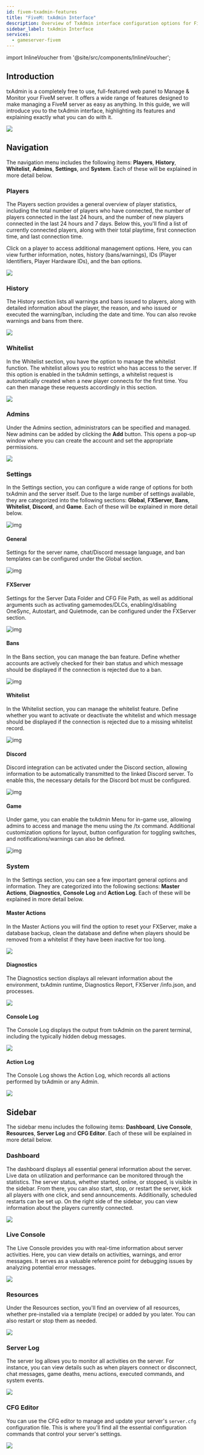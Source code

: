 ```yaml
---
id: fivem-txadmin-features
title: "FiveM: txAdmin Interface"
description: Overview of TxAdmin interface configuration options for FiveM game servers from ZAP-Hosting 
sidebar_label: txAdmin Interface
services:
  - gameserver-fivem
---
```


import InlineVoucher from '@site/src/components/InlineVoucher';



## Introduction

txAdmin is a completely free to use, full-featured web panel to Manage & Monitor your FiveM server. It offers a wide range of features designed to make managing a FiveM server as easy as anything. In this guide, we will introduce you to the txAdmin interface, highlighting its features and explaining exactly what you can do with it.

![](https://screensaver01.zap-hosting.com/index.php/s/YrRXBNBX2xTnRyJ/preview)

<InlineVoucher />



## Navigation

The navigation menu includes the following items: **Players**, **History**, **Whitelist**, **Admins**, **Settings**, and **System**. Each of these will be explained in more detail below.

### Players

The Players section provides a general overview of player statistics, including the total number of players who have connected, the number of players connected in the last 24 hours, and the number of new players connected in the last 24 hours and 7 days. Below this, you'll find a list of currently connected players, along with their total playtime, first connection time, and last connection time.

Click on a player to access additional management options. Here, you can view further information, notes, history (bans/warnings), IDs (Player Identifiers, Player Hardware IDs), and the ban options.

![](https://screensaver01.zap-hosting.com/index.php/s/wpRc2sW6gZZaN3S/download)





### History

The History section lists all warnings and bans issued to players, along with detailed information about the player, the reason, and who issued or executed the warning/ban, including the date and time. You can also revoke warnings and bans from there.

![](https://screensaver01.zap-hosting.com/index.php/s/qbLwEx39pmpY4sa/preview)

### Whitelist

In the Whitelist section, you have the option to manage the whitelist function. The whitelist allows you to restrict who has access to the server. If this option is enabled in the txAdmin settings, a whitelist request is automatically created when a new player connects for the first time. You can then manage these requests accordingly in this section.

![](https://screensaver01.zap-hosting.com/index.php/s/o4K5zgGrz8G7Rqp/preview)

### Admins

Under the Admins section, administrators can be specified and managed. New admins can be added by clicking the **Add** button. This opens a pop-up window where you can create the account and set the appropriate permissions.

![](https://screensaver01.zap-hosting.com/index.php/s/H7BYP2QqyZD6nSJ/download)

### Settings

In the Settings section, you can configure a wide range of options for both txAdmin and the server itself. Due to the large number of settings available, they are categorized into the following sections: **Global**, **FXServer**, **Bans**, **Whitelist**, **Discord**, and **Game**. Each of these will be explained in more detail below.

![img](https://screensaver01.zap-hosting.com/index.php/s/9r44PictxZLad6c/download)

#### General

Settings for the server name, chat/Discord message language, and ban templates can be configured under the Global section.

![img](https://screensaver01.zap-hosting.com/index.php/s/7mr4D28GGqfPQQw/preview)

#### FXServer

Settings for the Server Data Folder and CFG File Path, as well as additional arguments such as activating gamemodes/DLCs, enabling/disabling OneSync, Autostart, and Quietmode, can be configured under the FXServer section.

![img](https://screensaver01.zap-hosting.com/index.php/s/8s5rBzAN7nsRtqe/preview)



#### Bans

In the Bans section, you can manage the ban feature. Define whether accounts are actively checked for their ban status and which message should be displayed if the connection is rejected due to a ban. 

![img](https://screensaver01.zap-hosting.com/index.php/s/fTjM4EFbtB7cw4q/preview)

#### Whitelist

In the Whitelist section, you can manage the whitelist feature. Define whether you want to activate or deactivate the whitelist and which message should be displayed if the connection is rejected due to a missing whitelist record. 

![img](https://screensaver01.zap-hosting.com/index.php/s/6MyaBwRnroTSHbK/preview)



#### Discord

Discord integration can be activated under the Discord section, allowing information to be automatically transmitted to the linked Discord server. To enable this, the necessary details for the Discord bot must be configured.

![img](https://screensaver01.zap-hosting.com/index.php/s/jSbXE9c23wjiKRf/preview)

#### Game

Under game, you can enable the txAdmin Menu for in-game use, allowing admins to access and manage the menu using the /tx command. Additional customization options for layout, button configuration for toggling switches, and notifications/warnings can also be defined.

![img](https://screensaver01.zap-hosting.com/index.php/s/fLo976YMdbYkHts/preview)

### System

In the Settings section, you can see a few important general options and information. They are categorized into the following sections: **Master Actions**, **Diagnostics**, **Console Log** and **Action Log**. Each of these will be explained in more detail below.



#### Master Actions

In the Master Actions you will find the option to reset your FXServer, make a database backup, clean the database and define when players should be removed from a whitelist if they have been inactive for too long.  

![](https://screensaver01.zap-hosting.com/index.php/s/3A38EoqELeWMYJ6/download)



#### Diagnostics

The Diagnostics section displays all relevant information about the environment, txAdmin runtime, Diagnostics Report, FXServer /info.json, and processes.

![](https://screensaver01.zap-hosting.com/index.php/s/4Qg9MKwwnqFXwBd/preview)

#### Console Log

The Console Log displays the output from txAdmin on the parent terminal, including the typically hidden debug messages.

![](https://screensaver01.zap-hosting.com/index.php/s/jsCerbambRn5DMy/preview)

#### Action Log

The Console Log shows the Action Log, which records all actions performed by txAdmin or any Admin.

![](https://screensaver01.zap-hosting.com/index.php/s/P65fwKRSfjDZgdo/preview)



## Sidebar 

The sidebar menu includes the following items: **Dashboard**, **Live Console**, **Resources**, **Server Log** and **CFG Editor**. Each of these will be explained in more detail below.



### Dashboard

The dashboard displays all essential general information about the server. Live data on utilization and performance can be monitored through the statistics. The server status, whether started, online, or stopped, is visible in the sidebar. From there, you can also start, stop, or restart the server, kick all players with one click, and send announcements. Additionally, scheduled restarts can be set up. On the right side of the sidebar, you can view information about the players currently connected.

![](https://screensaver01.zap-hosting.com/index.php/s/YrRXBNBX2xTnRyJ/preview)



### Live Console

The Live Console provides you with real-time information about server activities. Here, you can view details on activities, warnings, and error messages. It serves as a valuable reference point for debugging issues by analyzing potential error messages.

![](https://screensaver01.zap-hosting.com/index.php/s/PDyPa7TfsHgTbAD/preview)

### Resources
Under the Resources section, you'll find an overview of all resources, whether pre-installed via a template (recipe) or added by you later. You can also restart or stop them as needed.

![](https://screensaver01.zap-hosting.com/index.php/s/QJZnMTCqQpx92EL/preview)

### Server Log

The server log allows you to monitor all activities on the server. For instance, you can view details such as when players connect or disconnect, chat messages, game deaths, menu actions, executed commands, and system events.

![](https://screensaver01.zap-hosting.com/index.php/s/zgBGMQq3stNkstq/preview)



### CFG Editor

You can use the CFG editor to manage and update your server's `server.cfg` configuration file. This is where you'll find all the essential configuration commands that control your server's settings.

![](https://screensaver01.zap-hosting.com/index.php/s/jqDBDqp55HoKmNB/preview)


<InlineVoucher />
